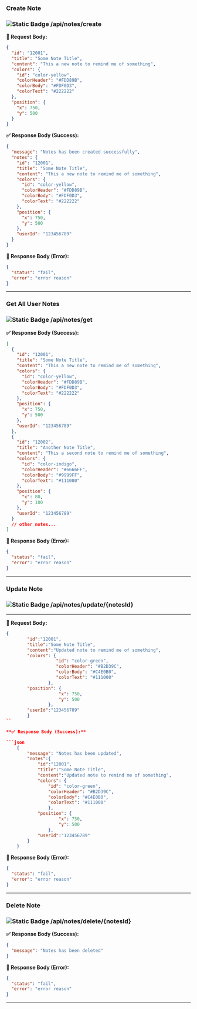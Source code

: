 ### **Create Note**

### ![Static Badge](https://img.shields.io/badge/POST-%23F0E442?style=flat&logoColor=%23111000) /api/notes/create

**📝 Request Body:**

```json
{
  "id": "12001",
  "title": "Some Note Title",
  "content": "This a new note to remind me of something",
  "colors": {
    "id": "color-yellow",
    "colorHeader": "#FDD89B",
    "colorBody": "#FDF0D3",
    "colorText": "#222222"
  },
  "position": {
    "x": 750,
    "y": 500
  }
}
```

**✅ Response Body (Success):**

```json
{
  "message": "Notes has been created successfully",
  "notes": {
    "id": "12001",
    "title": "Some Note Title",
    "content": "This a new note to remind me of something",
    "colors": {
      "id": "color-yellow",
      "colorHeader": "#FDD89B",
      "colorBody": "#FDF0D3",
      "colorText": "#222222"
    },
    "position": {
      "x": 750,
      "y": 500
    },
    "userId": "123456789"
  }
}
```

**🚫 Response Body (Error):**

```json
{
  "status": "fail",
  "error": "error reason"
}
```

---

### **Get All User Notes**

### ![Static Badge](https://img.shields.io/badge/GET-%23009E73?style=flat&logoColor=%23111000) /api/notes/get

**✅ Response Body (Success):**

```json
[
  {
    "id": "12001",
    "title": "Some Note Title",
    "content": "This a new note to remind me of something",
    "colors": {
      "id": "color-yellow",
      "colorHeader": "#FDD89B",
      "colorBody": "#FDF0D3",
      "colorText": "#222222"
    },
    "position": {
      "x": 750,
      "y": 500
    },
    "userId": "123456789"
  },
  {
    "id": "12002",
    "title": "Another Note Title",
    "content": "This a second note to remind me of something",
    "colors": {
      "id": "color-indigo",
      "colorHeader": "#6666FF",
      "colorBody": "#9999FF",
      "colorText": "#111000"
    },
    "position": {
      "x": 80,
      "y": 100
    },
    "userId": "123456789"
  }
  // other notes...
]
```

**🚫 Response Body (Error):**

```json
{
  "status": "fail",
  "error": "error reason"
}
```

---

### **Update Note**

### ![Static Badge](https://img.shields.io/badge/PUT-%23785EF0?style=flat-square&logoColor=%23111000) /api/notes/update/{notesId}

---

**📝 Request Body:**

````json
{
        "id":"12001",
        "title":"Some Note Title",
        "content":"Updated note to remind me of something",
        "colors": {
                   "id": "color-green",
                   "colorHeader": "#B2D39C",
                   "colorBody": "#C4E0B0",
                   "colorText": "#111000"
                },
        "position": {
                    "x": 750,
                    "y": 500
                },
        "userId":"123456789"
        }
``

**✅ Response Body (Success):**

```json
    {
        "message": "Notes has been updated",
        "notes":{
            "id":"12001",
            "title":"Some Note Title",
            "content":"Updated note to remind me of something",
            "colors": {
                "id": "color-green",
                "colorHeader": "#B2D39C",
                "colorBody": "#C4E0B0",
                "colorText": "#111000"
                },
            "position": {
                    "x": 750,
                    "y": 500
                },
            "userId":"123456789"
        }
    }
````

**🚫 Response Body (Error):**

```json
{
  "status": "fail",
  "error": "error reason"
}
```

---

### **Delete Note**

### ![Static Badge](https://img.shields.io/badge/DELETE-%23CE0E2B?style=flat&logoColor=%23111000) /api/notes/delete/{notesId}

**✅ Response Body (Success):**

```json
{
  "message": "Notes has been deleted"
}
```

**🚫 Response Body (Error):**

```json
{
  "status": "fail",
  "error": "error reason"
}
```

---

